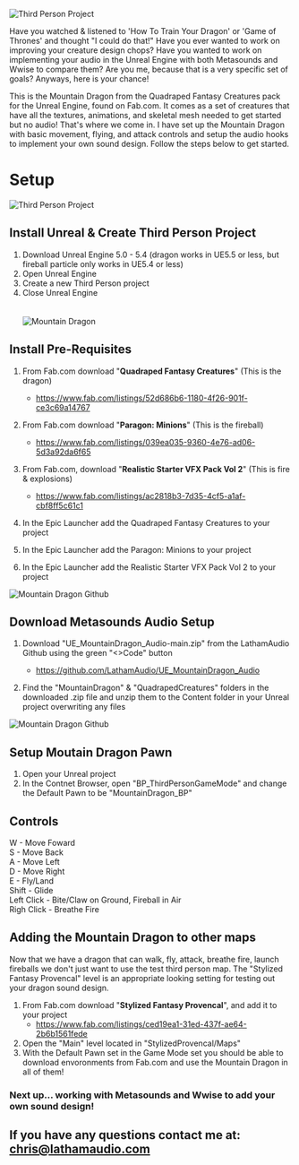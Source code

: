 ![Third Person Project](https://www.lathamaudio.com/projects/images/0004-MoutainDragon/DragonCover2.png)

Have you watched & listened to 'How To Train Your Dragon' or 'Game of Thrones' and thought "I could do that!" Have you ever wanted to work on improving your creature design chops? Have you wanted to work on implementing your audio in the Unreal Engine with both Metasounds and Wwise to compare them? Are you me, because that is a very specific set of goals? Anyways, here is your chance!

This is the Mountain Dragon from the Quadraped Fantasy Creatures pack for the Unreal Engine, found on Fab.com. It comes as a set of creatures that have all the textures, animations, and skeletal mesh needed to get started but no audio! That's where we come in. I have set up the Mountain Dragon with basic movement, flying, and attack controls and setup the audio hooks to implement your own sound design. Follow the steps below to get started. 

# Setup
![Third Person Project](https://www.lathamaudio.com/projects/images/0004-MountainDragon/ThirdPersonProject.png)

## Install Unreal & Create Third Person Project
1. Download Unreal Engine 5.0 - 5.4 (dragon works in UE5.5 or less, but fireball particle only works in UE5.4 or less)
2. Open Unreal Engine
3. Create a new Third Person project
4. Close Unreal Engine
\
\
\
![Mountain Dragon](https://www.lathamaudio.com/projects/images/0004-MountainDragon/QuadrapedFantasyCreature.png)
## Install Pre-Requisites
1. From Fab.com download "**Quadraped Fantasy Creatures**" (This is the dragon)
	- https://www.fab.com/listings/52d686b6-1180-4f26-901f-ce3c69a14767

2. From Fab.com download "**Paragon: Minions**" (This is the fireball)
	- https://www.fab.com/listings/039ea035-9360-4e76-ad06-5d3a92da6f65

3. From Fab.com, download "**Realistic Starter VFX Pack Vol 2**" (This is fire & explosions)
	- https://www.fab.com/listings/ac2818b3-7d35-4cf5-a1af-cbf8ff5c61c1

4. In the Epic Launcher add the Quadraped Fantasy Creatures to your project
5. In the Epic Launcher add the Paragon: Minions to your project
6. In the Epic Launcher add the Realistic Starter VFX Pack Vol 2 to your project
  
![Mountain Dragon Github](/projects/images/0004-MountainDragon/MountainDragon_Github.png)
## Download Metasounds Audio Setup
1. Download "UE_MountainDragon_Audio-main.zip" from the LathamAudio Github using the green "<>Code" button
	- https://github.com/LathamAudio/UE_MountainDragon_Audio

2. Find the "MountainDragon" & "QuadrapedCreatures" folders in the downloaded .zip file and unzip them to the Content folder in your Unreal project overwriting any files

![Mountain Dragon Github](https://www.lathamaudio.com/projects/images/0004-MountainDragon/DefaultPawn.png)
## Setup Moutain Dragon Pawn
1. Open your Unreal project
2. In the Contnet Browser, open "BP_ThirdPersonGameMode" and change the Default Pawn to be "MountainDragon_BP"

## Controls
W - Move Foward\
S - Move Back\
A - Move Left\
D - Move Right\
E - Fly/Land\
Shift - Glide\
Left Click - Bite/Claw on Ground, Fireball in Air\
Righ Click - Breathe Fire

## Adding the Mountain Dragon to other maps
Now that we have a dragon that can walk, fly, attack, breathe fire, launch fireballs we don't just want to use the test third person map. The "Stylized Fantasy Provencal" level is an appropriate looking setting for testing out your dragon sound design.
1. From Fab.com download "**Stylized Fantasy Provencal**", and add it to your project
	- https://www.fab.com/listings/ced19ea1-31ed-437f-ae64-2b6b1561fede
2. Open the "Main" level located in "StylizedProvencal/Maps"
3. With the Default Pawn set in the Game Mode set you should be able to download envoronments from Fab.com and use the Mountain Dragon in all of them!

### Next up... working with Metasounds and Wwise to add your own sound design!

## If you have any questions contact me at: [chris@lathamaudio.com](mailto:chris@lathamaudio.com)
